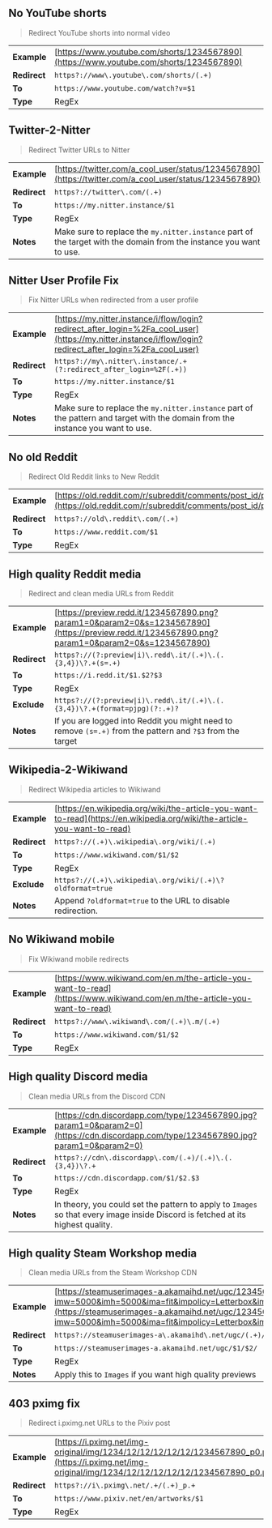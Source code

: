 ## No YouTube shorts
> Redirect YouTube shorts into normal video

|||
|-|-
|__Example__|[https://www.youtube.com/shorts/1234567890](https://www.youtube.com/shorts/1234567890)
|__Redirect__|`https?://www\.youtube\.com/shorts/(.+)`
|__To__|`https://www.youtube.com/watch?v=$1`
|__Type__|RegEx

## Twitter-2-Nitter
> Redirect Twitter URLs to Nitter

|||
|-|-
|__Example__|[https://twitter.com/a_cool_user/status/1234567890](https://twitter.com/a_cool_user/status/1234567890)
|__Redirect__|`https?://twitter\.com/(.+)`
|__To__|`https://my.nitter.instance/$1`
|__Type__|RegEx
|__Notes__|Make sure to replace the `my.nitter.instance` part of the target with the domain from the instance you want to use.

## Nitter User Profile Fix
> Fix Nitter URLs when redirected from a user profile

|||
|-|-
|__Example__|[https://my.nitter.instance/i/flow/login?redirect_after_login=%2Fa_cool_user](https://my.nitter.instance/i/flow/login?redirect_after_login=%2Fa_cool_user)
|__Redirect__|`https?://my\.nitter\.instance/.+(?:redirect_after_login=%2F(.+))`
|__To__|`https://my.nitter.instance/$1`
|__Type__|RegEx
|__Notes__|Make sure to replace the `my.nitter.instance` part of the pattern and target with the domain from the instance you want to use.

## No old Reddit
> Redirect Old Reddit links to New Reddit

|||
|-|-
|__Example__|[https://old.reddit.com/r/subreddit/comments/post_id/post_title/](https://old.reddit.com/r/subreddit/comments/post_id/post_title/)
|__Redirect__|`https?://old\.reddit\.com/(.+)`
|__To__|`https://www.reddit.com/$1`
|__Type__|RegEx

## High quality Reddit media
> Redirect and clean media URLs from Reddit

|||
|-|-
|__Example__|[https://preview.redd.it/1234567890.png?param1=0&param2=0&s=1234567890](https://preview.redd.it/1234567890.png?param1=0&param2=0&s=1234567890)
|__Redirect__|`https?://(?:preview\|i)\.redd\.it/(.+)\.(.{3,4})\?.+(s=.+)`
|__To__|`https://i.redd.it/$1.$2?$3`
|__Type__|RegEx
|__Exclude__|`https?://(?:preview\|i)\.redd\.it/(.+)\.(.{3,4})\?.+(format=pjpg)(?:.+)?`
|__Notes__|If you are logged into Reddit you might need to remove `(s=.+)` from the pattern and `?$3` from the target

## Wikipedia-2-Wikiwand
> Redirect Wikipedia articles to Wikiwand

|||
|-|-
|__Example__|[https://en.wikipedia.org/wiki/the-article-you-want-to-read](https://en.wikipedia.org/wiki/the-article-you-want-to-read)
|__Redirect__|`https?://(.+)\.wikipedia\.org/wiki/(.+)`
|__To__|`https://www.wikiwand.com/$1/$2`
|__Type__|RegEx
|__Exclude__|`https?://(.+)\.wikipedia\.org/wiki/(.+)\?oldformat=true`
|__Notes__|Append `?oldformat=true` to the URL to disable redirection.

## No Wikiwand mobile
> Fix Wikiwand mobile redirects

|||
|-|-
|__Example__|[https://www.wikiwand.com/en.m/the-article-you-want-to-read](https://www.wikiwand.com/en.m/the-article-you-want-to-read)
|__Redirect__|`https?://www\.wikiwand\.com/(.+)\.m/(.+)`
|__To__|`https://www.wikiwand.com/$1/$2`
|__Type__|RegEx

## High quality Discord media
> Clean media URLs from the Discord CDN

|||
|-|-
|__Example__|[https://cdn.discordapp.com/type/1234567890.jpg?param1=0&param2=0](https://cdn.discordapp.com/type/1234567890.jpg?param1=0&param2=0)
|__Redirect__|`https?://cdn\.discordapp\.com/(.+)/(.+)\.(.{3,4})\?.+`
|__To__|`https://cdn.discordapp.com/$1/$2.$3`
|__Type__|RegEx
|__Notes__|In theory, you could set the pattern to apply to `Images` so that every image inside Discord is fetched at its highest quality.

## High quality Steam Workshop media
> Clean media URLs from the Steam Workshop CDN

|||
|-|-
|__Example__|[https://steamuserimages-a.akamaihd.net/ugc/1234567890/1234567890/?imw=5000&imh=5000&ima=fit&impolicy=Letterbox&imcolor=#000000&letterbox=true](https://steamuserimages-a.akamaihd.net/ugc/1234567890/1234567890/?imw=5000&imh=5000&ima=fit&impolicy=Letterbox&imcolor=#000000&letterbox=true)
|__Redirect__|`https?://steamuserimages-a\.akamaihd\.net/ugc/(.+)/(.+)/.+`
|__To__|`https://steamuserimages-a.akamaihd.net/ugc/$1/$2/`
|__Type__|RegEx
|__Notes__|Apply this to `Images` if you want high quality previews|

## 403 pximg fix
> Redirect i.pximg.net URLs to the Pixiv post

|||
|-|-
|__Example__|[https://i.pximg.net/img-original/img/1234/12/12/12/12/12/1234567890_p0.png](https://i.pximg.net/img-original/img/1234/12/12/12/12/12/1234567890_p0.png)
|__Redirect__|`https?://i\.pximg\.net/.+/(.+)_p.+`
|__To__|`https://www.pixiv.net/en/artworks/$1`
|__Type__|RegEx
